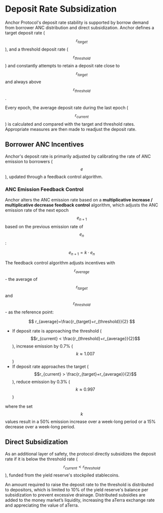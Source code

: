 # Deposit Rate Subsidization

Anchor Protocol's deposit rate stability is supported by borrow demand from borrower ANC distribution and direct subsidization. Anchor defines a target deposit rate ($$r_{target}$$), and a threshold deposit rate ($$r_{threshold}$$) and constantly attempts to retain a deposit rate close to $$r_{target}$$ and always above $$r_{threshold}$$.

Every epoch, the average deposit rate during the last epoch ($$r_{current}$$) is calculated and compared with the target and threshold rates. Appropriate measures are then made to readjust the deposit rate.

## Borrower ANC Incentives

Anchor's deposit rate is primarily adjusted by calibrating the rate of ANC emission to borrowers ($$e$$), updated through a feedback control algorithm.

### ANC Emission Feedback Control

Anchor alters the ANC emission rate based on a **multiplicative increase / multiplicative decrease feedback control** algorithm, which adjusts the ANC emission rate of the next epoch $$e_{n+1}$$ based on the previous emission rate of $$e_n$$:

$$
e_{n+1} = k \cdot e_n
$$

The feedback control algorithm adjusts incentives with $$r_{average}$$ - the average of $$r_{target}$$ and $$r_{threshold}$$ - as the reference point:

$$
r_{average}=\frac{r_{target}+r_{threshold}}{2}
$$

* If deposit rate is approaching the threshold ($$r_{current} < \frac{r_{threshold}+r_{average}}{2}$$), increase emission by 0.7% ($$k \approx 1.007$$)
* If deposit rate approaches the target ($$r_{current} > \frac{r_{target}+r_{average}}{2}$$), reduce emission by 0.3% ($$k \approx 0.997$$)

where the set $$k$$ values result in a 50% emission increase over a week-long period or a 15% decrease over a week-long period.

## Direct Subsidization

As an additional layer of safety, the protocol directly subsidizes the deposit rate if it is below the threshold rate ($$r_{current}<r_{threshold}$$), funded from the yield reserve's stockpiled stablecoins.&#x20;

An amount required to raise the deposit rate to the threshold is distributed to depositors, which is limited to 10% of the yield reserve's balance per subsidization to prevent excessive drainage. Distributed subsidies are added to the money market’s liquidity, increasing the aTerra exchange rate and appreciating the value of aTerra.

